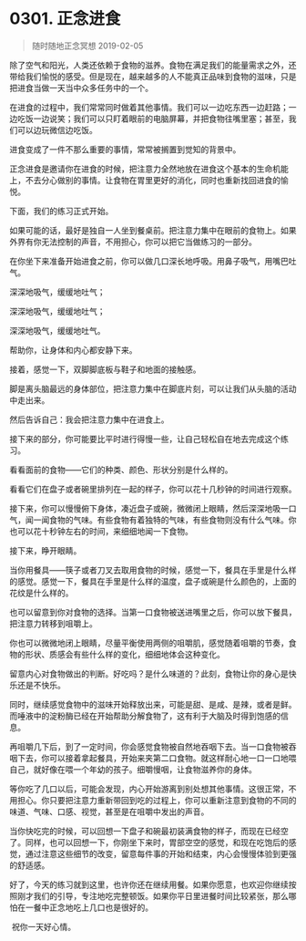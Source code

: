 # 0301. 正念进食
> 随时随地正念冥想
2019-02-05

除了空气和阳光，人类还依赖于食物的滋养。食物在满足我们的能量需求之外，还带给我们愉悦的感受。但是现在，越来越多的人不能真正品味到食物的滋味，只是把进食当做一天当中众多任务中的一个。

在进食的过程中，我们常常同时做着其他事情。我们可以一边吃东西一边赶路；一边吃饭一边说笑；我们可以只盯着眼前的电脑屏幕，并把食物往嘴里塞；甚至，我们可以边玩微信边吃饭。

进食变成了一件不那么重要的事情，常常被搁置到觉知的背景中。

正念进食是邀请你在进食的时候，把注意力全然地放在进食这个基本的生命机能上，不去分心做别的事情。让食物在胃里更好的消化，同时也重新找回进食的愉悦。

下面，我们的练习正式开始。

如果可能的话，最好是独自一人坐到餐桌前。把注意力集中在眼前的食物上。如果外界有你无法控制的声音，不用担心，你可以把它当做练习的一部分。

在你坐下来准备开始进食之前，你可以做几口深长地呼吸。用鼻子吸气，用嘴巴吐气。

深深地吸气，缓缓地吐气；

深深地吸气，缓缓地吐气；

深深地吸气，缓缓地吐气。

帮助你，让身体和内心都安静下来。

接着，感觉一下，双脚脚底板与鞋子和地面的接触感。

脚是离头脑最远的身体部位，把注意力集中在脚底片刻，可以让我们从头脑的活动中走出来。

然后告诉自己：我会把注意力集中在进食上。

接下来的部分，你可能要比平时进行得慢一些，让自己轻松自在地去完成这个练习。

看看面前的食物——它们的种类、颜色、形状分别是什么样的。

看看它们在盘子或者碗里排列在一起的样子，你可以花十几秒钟的时间进行观察。

接下来，你可以慢慢俯下身体，凑近盘子或碗，微微闭上眼睛，然后深深地吸一口气，闻一闻食物的气味。有些食物有着独特的气味，有些食物则没有什么气味。你也可以花十秒钟左右的时间，来细细地闻一下食物。

接下来，睁开眼睛。

当你用餐具——筷子或者刀叉去取用食物的时候，感觉一下，餐具在手里是什么样的感觉。感觉一下，餐具在手里是什么样的温度，盘子或碗是什么颜色的，上面的花纹是什么样的。

也可以留意到你对食物的选择。当第一口食物被送进嘴里之后，你可以放下餐具，把注意力转移到咀嚼上。

你也可以微微地闭上眼睛，尽量平衡使用两侧的咀嚼肌，感觉随着咀嚼的节奏，食物的形状、质感会有些什么样的变化，细细地体会这种变化。

留意内心对食物做出的判断。好吃吗？是什么味道的？此刻，食物让你的身心是快乐还是不快乐。

同时，继续感觉食物中的滋味开始释放出来，可能是甜、是咸、是辣，或者是鲜。而唾液中的淀粉酶已经在开始帮助分解食物了，这有利于大脑及时得到饱感的信息。

再咀嚼几下后，到了一定时间，你会感觉食物被自然地吞咽下去。当一口食物被吞咽下去，你可以接着拿起餐具，开始来夹第二口食物。就这样耐心地一口一口地喂自己，就好像在喂一个年幼的孩子。细嚼慢咽，让食物滋养你的身体。

等你吃了几口以后，可能会发现，内心开始游离到别处想其他事情。这很正常，不用担心。你只要把注意力重新带回到吃的过程上，你可以重新注意到食物的不同的味道、气味、口感、视觉，甚至是在咀嚼中发出的声音。

当你快吃完的时候，可以回想一下盘子和碗最初装满食物的样子，而现在已经空了。同样，也可以回想一下，你刚坐下来时，胃部空空的感觉，和现在吃饱后的感觉，通过注意这些细节的改变，留意每件事的开始和结束，内心会慢慢体验到更强的舒适感。

好了，今天的练习就到这里，也许你还在继续用餐。如果你愿意，也欢迎你继续按照刚才我们的引导，专注地吃完整顿饭。如果你平日里进餐时间比较紧张，那么哪怕在一餐中正念地吃上几口也是很好的。

 祝你一天好心情。